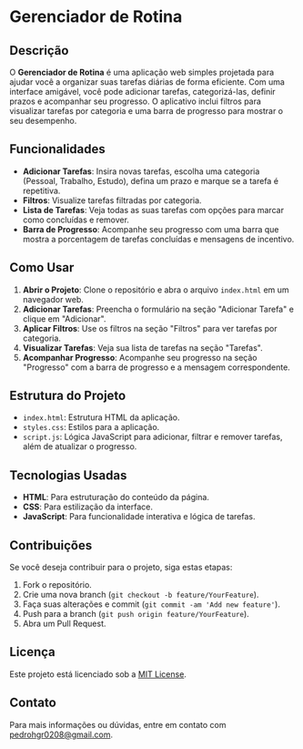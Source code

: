 # Gerenciador de Rotina

## Descrição

O **Gerenciador de Rotina** é uma aplicação web simples projetada para ajudar você a organizar suas tarefas diárias de forma eficiente. Com uma interface amigável, você pode adicionar tarefas, categorizá-las, definir prazos e acompanhar seu progresso. O aplicativo inclui filtros para visualizar tarefas por categoria e uma barra de progresso para mostrar o seu desempenho.

## Funcionalidades

- **Adicionar Tarefas**: Insira novas tarefas, escolha uma categoria (Pessoal, Trabalho, Estudo), defina um prazo e marque se a tarefa é repetitiva.
- **Filtros**: Visualize tarefas filtradas por categoria.
- **Lista de Tarefas**: Veja todas as suas tarefas com opções para marcar como concluídas e remover.
- **Barra de Progresso**: Acompanhe seu progresso com uma barra que mostra a porcentagem de tarefas concluídas e mensagens de incentivo.

## Como Usar

1. **Abrir o Projeto**: Clone o repositório e abra o arquivo `index.html` em um navegador web.
2. **Adicionar Tarefas**: Preencha o formulário na seção "Adicionar Tarefa" e clique em "Adicionar".
3. **Aplicar Filtros**: Use os filtros na seção "Filtros" para ver tarefas por categoria.
4. **Visualizar Tarefas**: Veja sua lista de tarefas na seção "Tarefas".
5. **Acompanhar Progresso**: Acompanhe seu progresso na seção "Progresso" com a barra de progresso e a mensagem correspondente.

## Estrutura do Projeto

- `index.html`: Estrutura HTML da aplicação.
- `styles.css`: Estilos para a aplicação.
- `script.js`: Lógica JavaScript para adicionar, filtrar e remover tarefas, além de atualizar o progresso.

## Tecnologias Usadas

- **HTML**: Para estruturação do conteúdo da página.
- **CSS**: Para estilização da interface.
- **JavaScript**: Para funcionalidade interativa e lógica de tarefas.

## Contribuições

Se você deseja contribuir para o projeto, siga estas etapas:

1. Fork o repositório.
2. Crie uma nova branch (`git checkout -b feature/YourFeature`).
3. Faça suas alterações e commit (`git commit -am 'Add new feature'`).
4. Push para a branch (`git push origin feature/YourFeature`).
5. Abra um Pull Request.

## Licença

Este projeto está licenciado sob a [MIT License](LICENSE).

## Contato

Para mais informações ou dúvidas, entre em contato com [pedrohgr0208@gmail.com](mailto:pedrohgr0208@gmail.com).

